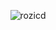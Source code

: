 
<p align="center"><img src="https://github.com/PencilNavigator/readme-stats-URL//api?username=rozicd&show_icons=true&theme=gotham" alt="rozicd" /></p>
